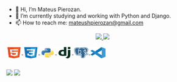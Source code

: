 - 👋 Hi, I’m Mateus Pierozan.
- 🌱 I’m currently studying and working with Python and Django.
- 📫 How to reach me: mateushpierozan@gmail.com

<div align="center">
  <a href="https://github.com/mtspierozan">
  <img height="180em" src="https://github-readme-stats.vercel.app/api?username=mtspierozan&show_icons=true&theme=dracula&include_all_commits=true&count_private=true"/>
  <img height="180em" src="https://github-readme-stats.vercel.app/api/top-langs/?username=mtspierozan&layout=compact&langs_count=5&theme=dracula"/>
</div>
<div style="display: inline_block"><br>
  <img align="center" alt="mtspierozan-HTML" height="30" width="40" src="https://raw.githubusercontent.com/devicons/devicon/master/icons/html5/html5-original.svg">
  <img align="center" alt="mtspierozan-CSS" height="30" width="40" src="https://raw.githubusercontent.com/devicons/devicon/master/icons/css3/css3-original.svg">
  <img align="center" alt="mtspierozan-Python" height="30" width="40" src="https://raw.githubusercontent.com/devicons/devicon/master/icons/python/python-original.svg">
  <img align="center" alt="Luis-Scapin-Django" height="30" width="40" src="https://raw.githubusercontent.com/devicons/devicon/master/icons/django/django-plain.svg">
  <img align="center" alt="Luis-Scapin-Postgres" height="30" width="40" src="https://raw.githubusercontent.com/devicons/devicon/master/icons/postgresql/postgresql-plain.svg">
  <img align="center" alt="Luis-Scapin-VSCode" height="30" width="40" src="https://raw.githubusercontent.com/devicons/devicon/master/icons/vscode/vscode-original.svg">
</div>
  
##
 
<div> 
  <a href="https://www.instagram.com/mateus_szszs" target="_blank"><img src="https://img.shields.io/badge/-Instagram-%23E4405F?style=for-the-badge&logo=instagram&logoColor=white" target="_blank"></a>
  <a href="https://www.linkedin.com/in/mateus-pierozan-51081a16a" target="_blank"><img src="https://img.shields.io/badge/-LinkedIn-%230077B5?style=for-the-badge&logo=linkedin&logoColor=white" target="_blank"></a> 
